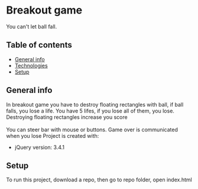 # Breakout game
You can't let ball fall.
## Table of contents
* [General info](#general-info)
* [Technologies](#technologies)
* [Setup](#setup)

## General info
In breakout game you have to destroy floating rectangles with ball, if ball falls, you lose a life. You have 5 lifes, if you lose all of them, you lose. Destroying floating rectangles increase you score
<br/><br/>
You can steer bar with mouse or buttons. Game over is communicated when you lose
Project is created with:
* jQuery version: 3.4.1
## Setup
To run this project, download a repo, then go to repo folder, open index.html
